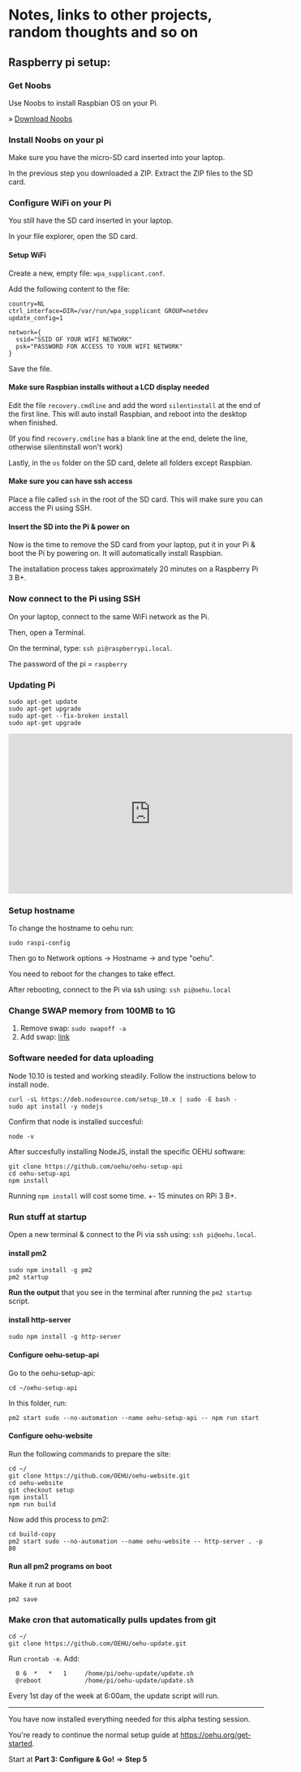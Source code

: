 # Notes, links to other projects, random thoughts and so on

## Raspberry pi setup:

### Get Noobs

Use Noobs to install Raspbian OS on your Pi.

&raquo; [Download Noobs](https://downloads.raspberrypi.org/NOOBS_latest)

### Install Noobs on your pi

Make sure you have the micro-SD card inserted into your laptop.

In the previous step you downloaded a ZIP. Extract the ZIP files to the SD card.

### Configure WiFi on your Pi

You still have the SD card inserted in your laptop.

In your file explorer, open the SD card.

#### Setup WiFi

Create a new, empty file: `wpa_supplicant.conf`.

Add the following content to the file:

    country=NL
    ctrl_interface=DIR=/var/run/wpa_supplicant GROUP=netdev
    update_config=1

    network={
      ssid="SSID OF YOUR WIFI NETWORK"
      psk="PASSWORD FOR ACCESS TO YOUR WIFI NETWORK"
    }

Save the file.

#### Make sure Raspbian installs without a LCD display needed

Edit the file `recovery.cmdline` and add the word `silentinstall` at the end of the first line. This will auto install Raspbian, and reboot into the desktop when finished.

(If you find `recovery.cmdline` has a blank line at the end, delete the line, otherwise silentinstall won't work)

Lastly, in the `os` folder on the SD card, delete all folders except Raspbian.

#### Make sure you can have ssh access

Place a file called `ssh` in the root of the SD card. This will make sure you can access the Pi using SSH.

#### Insert the SD into the Pi & power on

Now is the time to remove the SD card from your laptop, put it in your Pi & boot the Pi by powering on. It will automatically install Raspbian.

The installation process takes approximately 20 minutes on a Raspberry Pi 3 B+.

### Now connect to the Pi using SSH

On your laptop, connect to the same WiFi network as the Pi.

Then, open a Terminal.

On the terminal, type: `ssh pi@raspberrypi.local`.

The password of the pi = `raspberry`

### Updating Pi

```
sudo apt-get update
sudo apt-get upgrade
sudo apt-get --fix-broken install
sudo apt-get upgrade
```

<iframe width="560" height="315" src="https://www.youtube-nocookie.com/embed/y9KlLxtMTOA?rel=0" frameborder="0" allow="autoplay; encrypted-media" allowfullscreen></iframe>

### Setup hostname

To change the hostname to oehu run:

```
sudo raspi-config
```

Then go to Network options -> Hostname -> and type "oehu".

You need to reboot for the changes to take effect.

After rebooting, connect to the Pi via ssh using: `ssh pi@oehu.local`

### Change SWAP memory from 100MB to 1G

1. Remove swap: `sudo swapoff -a`
2. Add swap: [link](https://www.digitalocean.com/community/tutorials/how-to-add-swap-space-on-ubuntu-16-04)

### Software needed for data uploading

Node 10.10 is tested and working steadily. Follow the instructions below to install node.

    curl -sL https://deb.nodesource.com/setup_10.x | sudo -E bash -
    sudo apt install -y nodejs

Confirm that node is installed succesful:

    node -v

After succesfully installing NodeJS, install the specific OEHU software:

```
git clone https://github.com/oehu/oehu-setup-api
cd oehu-setup-api
npm install
```

Running `npm install` will cost some time. +- 15 minutes on RPi 3 B+.

### Run stuff at startup

Open a new terminal & connect to the Pi via ssh using: `ssh pi@oehu.local`.

#### install pm2

```
sudo npm install -g pm2
pm2 startup
```

**Run the output** that you see in the terminal after running the `pm2 startup` script.

#### install http-server

```
sudo npm install -g http-server
```

#### Configure oehu-setup-api

Go to the oehu-setup-api: 

```
cd ~/oehu-setup-api
```

In this folder, run:

```
pm2 start sudo --no-automation --name oehu-setup-api -- npm run start
```

#### Configure oehu-website

Run the following commands to prepare the site:

    cd ~/
    git clone https://github.com/OEHU/oehu-website.git
    cd oehu-website
    git checkout setup
    npm install
    npm run build

Now add this process to pm2:

    cd build-copy
    pm2 start sudo --no-automation --name oehu-website -- http-server . -p 80

#### Run all pm2 programs on boot

Make it run at boot

```
pm2 save
```

### Make cron that automatically pulls updates from git

    cd ~/
    git clone https://github.com/OEHU/oehu-update.git

Run `crontab -e`. Add:

      0 6  *   *   1     /home/pi/oehu-update/update.sh
      @reboot            /home/pi/oehu-update/update.sh

Every 1st day of the week at 6:00am, the update script will run.

____

You have now installed everything needed for this alpha testing session.

You're ready to continue the normal setup guide at https://oehu.org/get-started.

Start at **Part 3: Configure & Go!** => **Step 5** 
